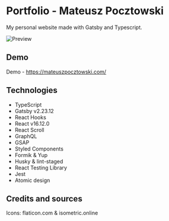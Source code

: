 # Portfolio - Mateusz Pocztowski

My personal website made with Gatsby and Typescript. 

![Preview](https://user-images.githubusercontent.com/55945204/89230359-6ced3980-d5e3-11ea-97a5-a492ac70d9ca.png)

## Demo

Demo - https://mateuszpocztowski.com/

## Technologies

* TypeScript
* Gatsby v2.23.12
* React Hooks
* React v16.12.0
* React Scroll
* GraphQL
* GSAP
* Styled Components
* Formik & Yup
* Husky & lint-staged
* React Testing Library
* Jest
* Atomic design

## Credits and sources

Icons: flaticon.com & isometric.online
